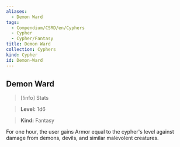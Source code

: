 ```yaml
---
aliases:
  - Demon Ward
tags:
  - Compendium/CSRD/en/Cyphers
  - Cypher
  - Cypher/Fantasy
title: Demon Ward
collection: Cyphers
kind: Cypher
id: Demon-Ward
---
```

## Demon Ward    
>[!info] Stats    
> **Level:** 1d6    
> **Kind:** Fantasy  
    
For one hour, the user gains Armor equal to the cypher's level against damage from demons, devils, and similar malevolent creatures.
